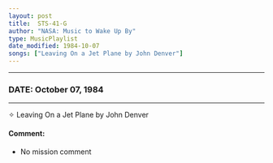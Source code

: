 ```yaml
---
layout: post
title:  STS-41-G
author: "NASA: Music to Wake Up By"
type: MusicPlaylist
date_modified: 1984-10-07
songs: ["Leaving On a Jet Plane by John Denver"]
---
```


----
### DATE: October 07, 1984
----
✧ Leaving On a Jet Plane by John Denver

#### Comment:
* No mission comment



<br/>
<center>
	<a target="_blank"
	   href="https://twitter.com/intent/tweet?hashtags=Space,NASA,Playlist,NASAWakeupCalls,SpaceProgram&text={{ page.author}}, '{{ page.songs.first }}' {{ page.title }}, {{ page.date | date: '%B %d, %Y' }}. {{ site.url }}{{ page.url }}&via=nasawakeupcalls"><i class="fab fa-twitter" alt="Tweet this page" style="font-size: 1.3em;"></i></a>
	&nbsp; 	<i class="fas fa-user-astronaut" style="font-size: 1.5em;"></i> &nbsp;
    <a type="amzn" search="'Leaving On a Jet Plane by John Denver'" category="popular music">
    <i class="fab fa-amazon" style="font-size: 1.3em;"></i></a>
</center>
